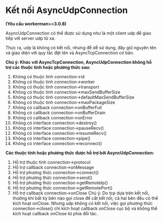 # Kết nối AsyncUdpConnection

**(Yêu cầu workerman>=3.0.8)**

AsyncUdpConnection có thể được sử dụng như là một client udp để giao tiếp với server udp từ xa.

Thực ra, udp là không có kết nối, nhưng để dễ sử dụng, đây giữ nguyên tên và giao diện với quy tắc đặt tên và AsyncTcpConnection cơ bản.

**Chú ý: Khác với AsyncTcpConnection, AsyncUdpConnection không hỗ trợ các thuộc tính hoặc phương thức sau:**
1. Không có thuộc tính connection->id
2. Không có thuộc tính connection->worker
3. Không có thuộc tính connection->transport
4. Không có thuộc tính connection->maxSendBufferSize
5. Không có thuộc tính connection->defaultMaxSendBufferSize
6. Không có thuộc tính connection->maxPackageSize
7. Không có callback connection->onBufferFull
8. Không có callback connection->onBufferDrain
9. Không có callback connection->onError
10. Không có interface connection->destroy()
11. Không có interface connection->pauseRecv()
12. Không có interface connection->resumeRecv()
13. Không có interface connection->pipe()
14. Không có interface connection->reconnect()

**Các thuộc tính hoặc phương thức được hỗ trợ bởi AsyncUdpConnection:**
1. Hỗ trợ thuộc tính connection->protocol
2. Hỗ trợ callback connection->onMessage
3. Hỗ trợ phương thức connection->connect()
4. Hỗ trợ phương thức connection->send()
5. Hỗ trợ phương thức connection->getRemoteIp()
6. Hỗ trợ phương thức connection->getRemotePort()
7. Hỗ trợ callback connection->onClose
Chú ý: Do tcp dựa trên kết nối, thường khi bất kỳ bên nào gọi close để cắt kết nối, cả hai bên đều có thể kích hoạt onClose. Nhưng udp không có kết nối, việc gọi phương thức connection->close() chỉ kích hoạt callback onClose cục bộ và không thể kích hoạt callback onClose từ phía đối tác.
